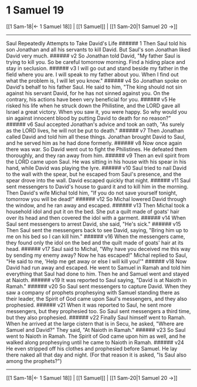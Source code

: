 # 1 Samuel 19

[[1 Sam-18|← 1 Samuel 18]] | [[1 Samuel]] | [[1 Sam-20|1 Samuel 20 →]]
***

Saul Repeatedly Attempts to Take David's Life ###### 1 Then Saul told his son Jonathan and all his servants to kill David. But Saul's son Jonathan liked David very much. ###### v2 So Jonathan told David, "My father Saul is trying to kill you. So be careful tomorrow morning. Find a hiding place and stay in seclusion. ###### v3 I will go out and stand beside my father in the field where you are. I will speak to my father about you. When I find out what the problem is, I will let you know." ###### v4 So Jonathan spoke on David's behalf to his father Saul. He said to him, "The king should not sin against his servant David, for he has not sinned against you. On the contrary, his actions have been very beneficial for you. ###### v5 He risked his life when he struck down the Philistine, and the LORD gave all Israel a great victory. When you saw it, you were happy. So why would you sin against innocent blood by putting David to death for no reason?" ###### v6 Saul accepted Jonathan's advice and took an oath, "As surely as the LORD lives, he will not be put to death." ###### v7 Then Jonathan called David and told him all these things. Jonathan brought David to Saul, and he served him as he had done formerly. ###### v8 Now once again there was war. So David went out to fight the Philistines. He defeated them thoroughly, and they ran away from him. ###### v9 Then an evil spirit from the LORD came upon Saul. He was sitting in his house with his spear in his hand, while David was playing the lyre. ###### v10 Saul tried to nail David to the wall with the spear, but he escaped from Saul's presence, and the spear drove into the wall. David escaped quickly that night. ###### v11 Saul sent messengers to David's house to guard it and to kill him in the morning. Then David's wife Michal told him, "If you do not save yourself tonight, tomorrow you will be dead!" ###### v12 So Michal lowered David through the window, and he ran away and escaped. ###### v13 Then Michal took a household idol and put it on the bed. She put a quilt made of goats' hair over its head and then covered the idol with a garment. ###### v14 When Saul sent messengers to arrest David, she said, "He's sick." ###### v15 Then Saul sent the messengers back to see David, saying, "Bring him up to me on his bed so I can kill him." ###### v16 When the messengers came, they found only the idol on the bed and the quilt made of goats' hair at its head. ###### v17 Saul said to Michal, "Why have you deceived me this way by sending my enemy away? Now he has escaped!" Michal replied to Saul, "He said to me, 'Help me get away or else I will kill you!'" ###### v18 Now David had run away and escaped. He went to Samuel in Ramah and told him everything that Saul had done to him. Then he and Samuel went and stayed at Naioth. ###### v19 It was reported to Saul saying, "David is at Naioth in Ramah." ###### v20 So Saul sent messengers to capture David. When they saw a company of prophets prophesying with Samuel standing there as their leader, the Spirit of God came upon Saul's messengers, and they also prophesied. ###### v21 When it was reported to Saul, he sent more messengers, but they prophesied too. So Saul sent messengers a third time, but they also prophesied. ###### v22 Finally Saul himself went to Ramah. When he arrived at the large cistern that is in Secu, he asked, "Where are Samuel and David?" They said, "At Naioth in Ramah." ###### v23 So Saul went to Naioth in Ramah. The Spirit of God came upon him as well, and he walked along prophesying until he came to Naioth in Ramah. ###### v24 He even stripped off his clothes and prophesied before Samuel. He lay there naked all that day and night. (For that reason it is asked, "Is Saul also among the prophets?")

***
[[1 Sam-18|← 1 Samuel 18]] | [[1 Samuel]] | [[1 Sam-20|1 Samuel 20 →]]
